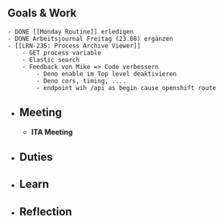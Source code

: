 ## Goals & Work
	- DONE [[Monday Routine]] erledigen
	- DONE Arbeitsjournal Freitag (23.08) ergänzen
	- [[LRN-235: Process Archive Viewer]]
		- GET process variable
		- Elastic search
		- Feedback von Mike => Code verbessern
			- Deno enable im Top level deaktivieren
			- Deno cors, timing, ....
			- endpoint wih /api as begin cause openshift route
- ## Meeting
	- **ITA Meeting**
- ## Duties
- ## Learn
- ## Reflection